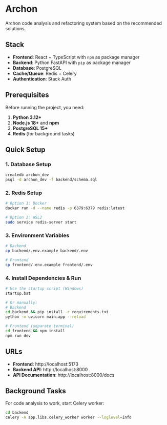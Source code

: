 # Archon

Archon code analysis and refactoring system based on the recommended solutions.

## Stack

- **Frontend**: React + TypeScript with `npm` as package manager
- **Backend**: Python FastAPI with `pip` as package manager
- **Database**: PostgreSQL
- **Cache/Queue**: Redis + Celery
- **Authentication**: Stack Auth

## Prerequisites

Before running the project, you need:

1. **Python 3.12+**
2. **Node.js 18+** and **npm**
3. **PostgreSQL 15+**
4. **Redis** (for background tasks)

## Quick Setup

### 1. Database Setup
```bash
createdb archon_dev
psql -d archon_dev -f backend/schema.sql
```

### 2. Redis Setup
```bash
# Option 1: Docker
docker run -d --name redis -p 6379:6379 redis:latest

# Option 2: WSL2
sudo service redis-server start
```

### 3. Environment Variables
```bash
# Backend
cp backend/.env.example backend/.env

# Frontend
cp frontend/.env.example frontend/.env
```

### 4. Install Dependencies & Run
```bash
# Use the startup script (Windows)
startup.bat

# Or manually:
# Backend
cd backend && pip install -r requirements.txt
python -m uvicorn main:app --reload

# Frontend (separate terminal)
cd frontend && npm install
npm run dev
```

## URLs

- **Frontend**: http://localhost:5173
- **Backend API**: http://localhost:8000
- **API Documentation**: http://localhost:8000/docs

## Background Tasks

For code analysis to work, start Celery worker:
```bash
cd backend
celery -A app.libs.celery_worker worker --loglevel=info
```
